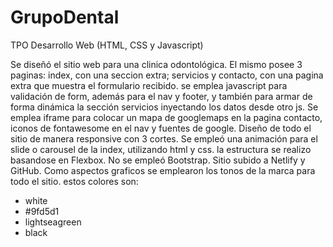 # GrupoDental
TPO Desarrollo Web (HTML, CSS y Javascript)

Se diseñó el sitio web para una clinica odontológica.
El mismo posee 3 paginas: index, con una seccion extra; servicios y contacto, con una pagina extra que muestra el formulario recibido.
se emplea javascript para validación de form, además para el nav y footer, y también para armar de forma dinámica la sección servicios inyectando los datos desde otro js.
Se emplea iframe para colocar un mapa de googlemaps en la pagina contacto, iconos de fontawesome en el nav y fuentes de google.
Diseño de todo el sitio de manera responsive con 3 cortes.
Se empleó una animación para el slide o carousel de la index, utilizando html y css.
la estructura se realizo basandose en Flexbox.
No se empleó Bootstrap.
Sitio subido a Netlify y GitHub.
Como aspectos graficos se emplearon los tonos de la marca para todo el sitio. estos colores son:
  - white
  - #9fd5d1
  - lightseagreen
  - black
